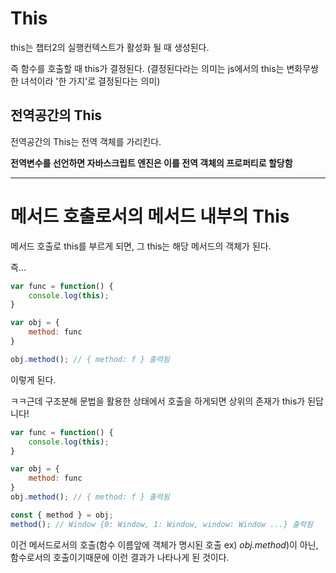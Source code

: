 # This
this는 챕터2의 실행컨텍스트가 활성화 될 때 생성된다.

즉 함수를 호출할 때 this가 결정된다. (결정된다라는 의미는 js에서의 this는 변화무쌍한 녀석이라 '한 가지'로 결정된다는 의미)

## 전역공간의 This

전역공간의 This는 전역 객체를 가리킨다.

**전역변수를 선언하면 자바스크립트 엔진은 이를 전역 객체의 프로퍼티로 할당함**

---

# 메서드 호출로서의 메서드 내부의 This

메서드 호출로 this를 부르게 되면, 그 this는 해당 메서드의 객체가 된다.

즉...

```jsx
var func = function() {
	console.log(this);
}

var obj = {
	method: func
}

obj.method(); // { method: f } 출력됨
```

이렇게 된다.

ㅋㅋ근데 구조분해 문법을 활용한 상태에서 호출을 하게되면 상위의 존재가 this가 된답니다!

```jsx
var func = function() {
	console.log(this);
}

var obj = {
	method: func
}
obj.method(); // { method: f } 출력됨

const { method } = obj;
method(); // Window {0: Window, 1: Window, window: Window ...} 출력됨
```

이건 메서드로서의 호출(함수 이름앞에 객체가 명시된 호출 ex) *obj.method*)이 아닌, 함수로서의 호출이기때문에 이런 결과가 나타나게 된 것이다.